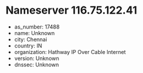 # Nameserver 116.75.122.41

* as_number: 17488
* name: Unknown
* city: Chennai
* country: IN
* organization: Hathway IP Over Cable Internet
* version: Unknown
* dnssec: Unknown
